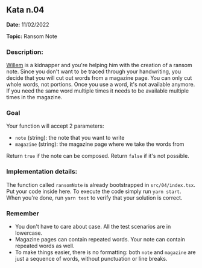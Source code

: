 ## Kata n.04

**Date:** 11/02/2022

**Topic:** Ransom Note

### Description:

[Willem](https://en.wikipedia.org/wiki/Willem_Holleeder) is a kidnapper and you're helping him with the creation of a ransom note. Since you don't want to be traced through your handwriting, you decide that you will cut out words from a magazine page. You can only cut whole words, not portions. Once you use a word, it's not available anymore. If you need the same word multiple times it needs to be available multiple times in the magazine.

### Goal

Your function will accept 2 parameters:

-   `note` (string): the note that you want to write
-   `magazine` (string): the magazine page where we take the words from

Return `true` if the note can be composed. Return `false` if it's not possible.

### Implementation details:

The function called `ransomNote` is already bootstrapped in `src/04/index.tsx`. Put your code inside here. To execute the code simply run `yarn start`.
When you're done, run `yarn test` to verify that your solution is correct.

### Remember

-   You don't have to care about case. All the test scenarios are in lowercase.
-   Magazine pages can contain repeated words. Your note can contain repeated words as well.
-   To make things easier, there is no formatting: both `note` and `magazine` are just a sequence of words, without punctuation or line breaks.
